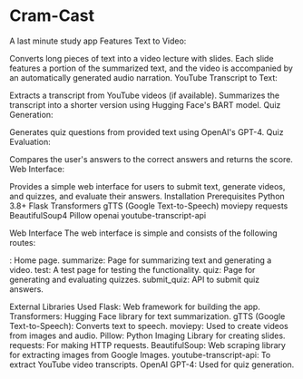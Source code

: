 # Cram-Cast 
 A last minute study app
Features
Text to Video:

Converts long pieces of text into a video lecture with slides.
Each slide features a portion of the summarized text, and the video is accompanied by an automatically generated audio narration.
YouTube Transcript to Text:

Extracts a transcript from YouTube videos (if available).
Summarizes the transcript into a shorter version using Hugging Face's BART model.
Quiz Generation:

Generates quiz questions from provided text using OpenAI's GPT-4.
Quiz Evaluation:

Compares the user's answers to the correct answers and returns the score.
Web Interface:

Provides a simple web interface for users to submit text, generate videos, and quizzes, and evaluate their answers.
Installation
Prerequisites
Python 3.8+
Flask
Transformers
gTTS (Google Text-to-Speech)
moviepy
requests
BeautifulSoup4
Pillow
openai
youtube-transcript-api

Web Interface
The web interface is simple and consists of the following routes:

: Home page.
summarize: Page for summarizing text and generating a video.
test: A test page for testing the functionality.
quiz: Page for generating and evaluating quizzes.
submit_quiz: API to submit quiz answers.

External Libraries Used
Flask: Web framework for building the app.
Transformers: Hugging Face library for text summarization.
gTTS (Google Text-to-Speech): Converts text to speech.
moviepy: Used to create videos from images and audio.
Pillow: Python Imaging Library for creating slides.
requests: For making HTTP requests.
BeautifulSoup: Web scraping library for extracting images from Google Images.
youtube-transcript-api: To extract YouTube video transcripts.
OpenAI GPT-4: Used for quiz generation.
